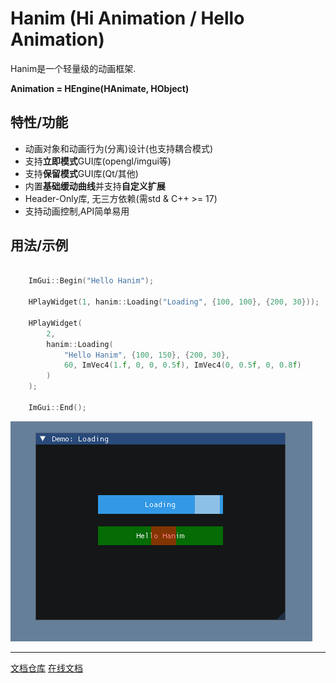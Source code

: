 # Hanim (Hi Animation / Hello Animation)

Hanim是一个轻量级的动画框架.

**Animation =  HEngine(HAnimate, HObject)**

## 特性/功能

- 动画对象和动画行为(分离)设计(也支持耦合模式)
- 支持**立即模式**GUI库(opengl/imgui等)
- 支持**保留模式**GUI库(Qt/其他)
- 内置**基础缓动曲线**并支持**自定义扩展**
- Header-Only库, 无三方依赖(需std & C++ >= 17)
- 支持动画控制,API简单易用

## 用法/示例

```cpp

    ImGui::Begin("Hello Hanim");

    HPlayWidget(1, hanim::Loading("Loading", {100, 100}, {200, 30}));

    HPlayWidget(
        2,
        hanim::Loading(
            "Hello Hanim", {100, 150}, {200, 30},
            60, ImVec4(1.f, 0, 0, 0.5f), ImVec4(0, 0.5f, 0, 0.8f)
        )
    );

    ImGui::End();

```

![hanim-loading](docs/imgs/hanim.demo.loading.gif)

---

[文档仓库](https://github.com/Sunrisepeak/hanim-docs)
[在线文档](https://speaks-organization.gitbook.io/hanim+imgui-dong-hua-kong-jian-she-ji/)
